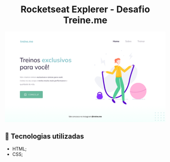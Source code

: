 <h1 align="center">
  Rocketseat Explerer - Desafio Treine.me
</h1>

![preview](images/preview.png)

## 💼 Tecnologias utilizadas

- HTML;
- CSS;
